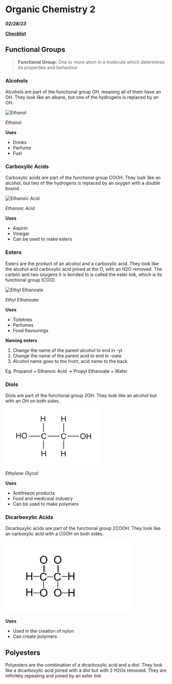 # Organic Chemistry 2

**_02/28/23_**

[**Checklist**](https://docs.google.com/document/d/1s7XQApie9tDC4XctesbvDdoKmbT79s5Tl31uphrp7I/edit)

## Functional Groups

> **Functional Group:** One or more atom in a molecule which determines its properties and behaviour

### Alcohols

Alcohols are part of the functional group OH, meaning all of them have an OH. They look like an alkane, but one of the hydrogens is replaced by an OH.

<img src="https://www.startpage.com/av/proxy-image?piurl=https%3A%2F%2Fupload.wikimedia.org%2Fwikipedia%2Fcommons%2Fthumb%2Fe%2Fe8%2FEthanol-structure.svg%2F2560px-Ethanol-structure.svg.png&sp=1677613151T57e6a2914c45fc4a6c0976e943592a4eb90a61d17889825ae8b63f474028b97c" alt="Ethanol" width="200"/>

_Ethanol_

**Uses**

- Drinks
- Perfume
- Fuel

### Carboxylic Acids

Carboxylic acids are part of the functional group COOH. They look like an alcohol, but two of the hydrogens is replaced by an oxygen with a double bound.

<img src="https://www.startpage.com/av/proxy-image?piurl=https%3A%2F%2Fi1.wp.com%2Fwww.differencebetween.com%2Fwp-content%2Fuploads%2F2019%2F07%2FDifference-Between-Acetic-Acid-and-Ethanoic-Acid_figure-2.png%3Fresize%3D550%252C351%26ssl%3D1&sp=1677613619T9a5e27b91ecd58eb379d54ea2d78a275d27433e14e61736761e911e7863ff19a" alt="Ethanoic Acid" width="200"/>

_Ethanoic Acid_

**Uses**

- Aspirin
- Vinegar
- Can be used to make esters

### Esters

Esters are the product of an alcohol and a carboxylic acid. They look like the alcohol and carboxylic acid joined at the O, with an H2O removed. The carbon and two oxygens it is bonded to is called the ester link, which is its functional group (COO).

<img src="https://www.startpage.com/av/proxy-image?piurl=https%3A%2F%2Fcdn1.byjus.com%2Fwp-content%2Fuploads%2F2018%2F12%2FEthyl-Ethanoate-Structural-Formula.png&sp=1677614072T0a3da0f65cf4b69f2cc2176c289943fac42c8c810efbc8b8bac9e28ccd1e474f" alt="Ethyl Ethanoate" width="300"/>

_Ethyl Ethanoate_

**Uses**

- Toiletries
- Perfumes
- Food flavourings

**Naming esters**

1. Change the name of the parent alcohol to end in –yl
2. Change the name of the parent acid to end in –oate
3. Alcohol name goes to the front, acid name to the back

Eg. Propanol + Ethanoic Acid -> Propyl Ethanoate + Water

### Diols

Diols are part of the functional group 2OH. They look like an alcohol but with an OH on both sides.

<img src="./Ethylene-glycol.png" alt="Ethylene Glycol" width="300" />

_Ethylene Glycol_

**Uses**

- Antifreeze products
- Food and medicinal industry
- Can be used to make polymers

### Dicarboxylic Acids

Dicarboxylic acids are part of the functional group 2COOH. They look like an carboxylic acid with a COOH on both sides.

<img src="./Diethanoic-acid.png" alt="Diethanoic Acid" width="400" />

**Uses**

- Used in the creation of nylon
- Can create polymers

## Polyesters

Polyesters are the combination of a dicarboxylic acid and a diol. They look like a dicarboxylic acid joined with a diol but with 2 H2Os removed. They are infinitely repeating and joined by an ester link

